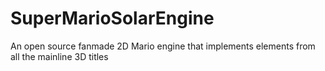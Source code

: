 # SuperMarioSolarEngine
An open source fanmade 2D Mario engine that implements elements from all the mainline 3D titles
